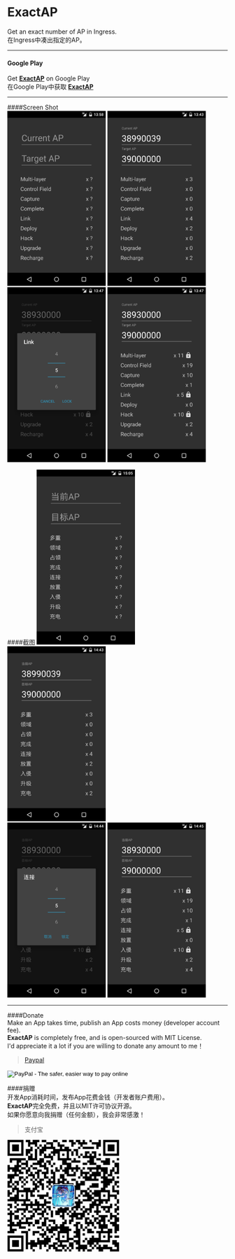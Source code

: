 # ExactAP  
  
Get an exact number of AP in Ingress.  
在Ingress中凑出指定的AP。
  
----
  
#### Google Play  
Get **<a href="https://play.google.com/store/apps/details?id=com.m39.exactap" target="_blank">ExactAP</a>** on Google Play  
在Google Play中获取 **<a href="https://play.google.com/store/apps/details?id=com.m39.exactap" target="_blank">ExactAP</a>**  
  
----
  
####Screen Shot  
<img src="./ScreenShot/English/1.png" width="225" height="400"/>  <img src="./ScreenShot/English/2.png" width="225" height="400"/>  
<img src="./ScreenShot/English/3.png" width="225" height="400"/>  <img src="./ScreenShot/English/4.png" width="225" height="400"/>  

####截图
<img src="./ScreenShot/Chinese/1.png" width="225" height="400"/>  <img src="./ScreenShot/Chinese/2.png" width="225" height="400"/>  
<img src="./ScreenShot/Chinese/3.png" width="225" height="400"/>  <img src="./ScreenShot/Chinese/4.png" width="225" height="400"/>  
  
----
  
####Donate  
Make an App takes time, publish an App costs money (developer account fee).  
**ExactAP** is completely free, and is open-sourced with MIT License.  
I'd appreciate it a lot if you are willing to donate any amount to me！  
  
> <a href="https://cdn.rawgit.com/39M/ExactAP/master/ScreenShot/Donate/Paypal.html" target="_blank">Paypal</a>  
<form action="https://www.paypal.com/cgi-bin/webscr" method="post" target="_top">
<input type="hidden" name="cmd" value="_xclick">
<input type="hidden" name="business" value="550111434@qq.com">
<input type="hidden" name="item_name" value="[Support 39M]39M appreciate your donation!">
<input type="hidden" name="amount" value="">
<input type="hidden" name="currency_code" value="USD">
<input type="image" src="https://www.paypal.com/en_US/i/btn/btn_donate_LG.gif" border="0"  style="border:0px;background:none;" name="submit" alt="PayPal - The safer, easier way to pay online">
</form>
  
####捐赠  
开发App消耗时间，发布App花费金钱（开发者账户费用）。  
**ExactAP**完全免费，并且以MIT许可协议开源。  
如果你愿意向我捐赠（任何金额），我会非常感激！  
  
> 支付宝  
> 
<img src="./ScreenShot/Donate/Alipay.jpeg" width="256" height="256"/>  
